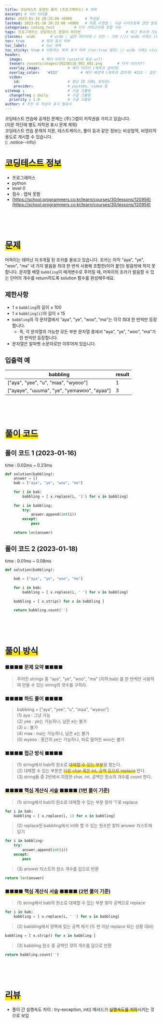 ```yaml
---
title: 코딩테스트 옹알이 풀이 (프로그래머스) # 제목
excerpt: # 서브 타이틀
date: 2023-01-18 20:33:00 +0900      # 작성일
lastmod: 2023-01-18 20:33:00 +0900   # 최종 수정일 : 구글 사이트등록 관련 필요
categories: coding_test         # 다수 카테고리에 포함 가능
tags: 프로그래머스 코딩테스트 옹알이 파이썬                     # 태그 복수개 가능
classes:  wide       # wide : 넓은 레이아웃 / 빈칸 : 기본 //// wide 시에는 sticky toc 불가
toc: true        # 목차 표시 여부
toc_label:       # toc 제목
toc_sticky: true # 이동하는 목차 표시 여부 (toc:true 필요) // wide 시에는 sticky toc 불가
header: 
  image:         # 헤더 이미지 (asset내 혹은 url)
  teaser: /assets/images/20230118_001_001.png       # 티저 이미지??
  overlay_image:             # 헤더 이미지 (제목과 겹치게)
  overlay_color:   '#333'          # 헤더 배경색 (제목과 겹치게) #333 : 짙은 회색
  video:
    id:                      # 영상 ID (URL 뒷부분)
    provider:                # youtube, vimeo 등
sitemap :                    # 구글 크롤링
  changefreq : daily         # 구글 크롤링
  priority : 1.0             # 구글 크롤링
author: # 주인 외 작성자 표기 필요시
---
```

<!--postNo: 20230118_001-->

코딩테스트 연습에 공개된 문제는 (주)그렙이 저작권을 가지고 있습니다.  
(지문 하단에 별도 저작권 표시 문제 제외)  
코딩테스트 연습 문제의 지문, 테스트케이스, 풀이 등과 같은 정보는 비상업적, 비영리적 용도로 게시할 수 있습니다.  
{: .notice--info}

# <span style='background:linear-gradient(to top, #FFE400 50%, transparent 50%)'>코딩테스트 정보</span>

- 프로그래머스
- python
- level 0
- 점수 : 캡쳐 못함
- [https://school.programmers.co.kr/learn/courses/30/lessons/120956](https://school.programmers.co.kr/learn/courses/30/lessons/120956)

<br>
<br>
<br>

# <span style='background:linear-gradient(to top, #FFE400 50%, transparent 50%)'>문제</span>

머쓱이는 태어난 지 6개월 된 조카를 돌보고 있습니다. 조카는 아직 "aya", "ye", "woo", "ma" 네 가지 발음을 최대 한 번씩 사용해 조합한(이어 붙인) 발음밖에 하지 못합니다. 문자열 배열 `babbling`이 매개변수로 주어질 때, 머쓱이의 조카가 발음할 수 있는 단어의 개수를 return하도록 solution 함수를 완성해주세요.

## 제한사항

- 1 ≤ `babbling`의 길이 ≤ 100
- 1 ≤ `babbling[i]`의 길이 ≤ 15
- `babbling`의 각 문자열에서 "aya", "ye", "woo", "ma"는 각각 최대 한 번씩만 등장합니다.
    - 즉, 각 문자열의 가능한 모든 부분 문자열 중에서 "aya", "ye", "woo", "ma"가 한 번씩만 등장합니다.
- 문자열은 알파벳 소문자로만 이루어져 있습니다.  

## 입출력 예

|babbling|result|
|---|---|
|["aya", "yee", "u", "maa", "wyeoo"]|1|
|["ayaye", "uuuma", "ye", "yemawoo", "ayaa"]|3|

<br>
<br>
<br>

# <span style='background:linear-gradient(to top, #FFE400 50%, transparent 50%)'>풀이 코드</span>

## 풀이 코드 1 (2023-01-16)  
time : 0.02ms ~ 0.23ms

```python
def solution(babbling):
    answer = []
    bab = ["aya", "ye", "woo", "ma"] 
    
    for i in bab:
        babbling = [ x.replace(i, '1') for x in babbling]
    
    for i in babbling:
        try:
            answer.append(int(i))
        except:
            pass
    
    return len(answer)
```

## 풀이 코드 2 (2023-01-18)
time : 0.01ms ~ 0.08ms

```python
def solution(babbling):
    
    bab = ["aya", "ye", "woo", "ma"] 
    
    for i in bab:
        babbling = [ x.replace(i, ' ') for x in babbling]
        
    babbling = [ x.strip() for x in babbling ]
    
    return babbling.count('')
```

<br>
<br>
<br>

# <span style='background:linear-gradient(to top, #FFE400 50%, transparent 50%)'>풀이 방식</span>

### ■■■■ 문제 요약 ■■■■
> 주어진 strings 중 "aya", "ye", "woo", "ma" (이하:bab) 를 한 번씩만 사용하여 만들 수 있는 string의 갯수를 구하라.

### ■■■■ 하드 풀이 ■■■■
> babbling = ["aya", "yee", "u", "maa", "wyeoo"]  
(1) aya : 그냥 가능  
(2) yee : ye는 가능하나, 남은 e는 불가  
(3) u : 불가  
(4) maa : ma는 가능하나, 남은 a는 불가  
(5) wyeoo : 중간의 ye는 가능하나, 따로 떨어진 woo는 불가  

### ■■■■ 접근 방식 ■■■■
> (1) string에서 bab의 원소로 <span style='background:linear-gradient(to top, #FFE400 50%, transparent 50%)'>대체할 수 있는 부분</span>을 찾는다.  
(2) 대체할 수 있는 부분은 <span style='background:linear-gradient(to top, #FFE400 50%, transparent 50%)'>다른 char 혹은 int, 공백 등으로 replace</span> 한다.  
(3) string들 중 2번에서 지정한 char, int, 공백인 원소의 개수를 count 한다.  

### <span style='background:linear-gradient(to top, #FFE400 1%, transparent 20%)'> ■■■■ 핵심 계산식 서술 ■■■■ (1번 풀이 기준) </span>
> (1) string에서 bab의 원소로 대체할 수 있는 부분 찾아 '1'로 replace  
```python
for i in bab:
	babbling = [ x.replace(i, 1) for x in babbling]
```

> (2) replace된 babbling에서 int화 할 수 있는 원소만 찾아 answer 리스트에 담기  
```python
for i in babbling:
	try:
		answer.append(int(i))
	except:
		pass
```

> (3) answer 리스트의 원소 개수를 답으로 반환
```python
return len(answer)
```

### <span style='background:linear-gradient(to top, #FFE400 1%, transparent 20%)'>■■■■ 핵심 계산식 서술 ■■■■ (2번 풀이 기준)</span>
> (1) string에서 bab의 원소로 대체할 수 있는 부분 찾아 공백으로 replace  
```python
for i in bab:
	babbling = [ x.replace(i, ' ') for x in babbling]
```

> (2) babbling에서 양쪽에 있는 공백 제거 (두 번 이상 replace 되는 상황 대비)
```python
babbling = [ x.strip() for x in babbling ]
```

> (3) babbling 원소 중 공백인 것의 개수를 답으로 반환
```python
return babbling.count('')
```

<br>
<br>
<br>

# <span style='background:linear-gradient(to top, #FFE400 50%, transparent 50%)'>리뷰</span>
* 풀이 간 실행속도 차이 : try-exception, int() 메서드가 <span style='background:linear-gradient(to top, #FFE400 50%, transparent 50%)'>실행속도를 저하</span>시키는 것으로 보임  